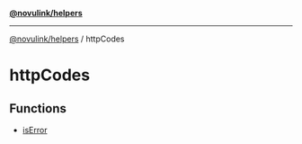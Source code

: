 [**@novulink/helpers**](../README.md)

***

[@novulink/helpers](../README.md) / httpCodes

# httpCodes

## Functions

- [isError](functions/isError.md)
